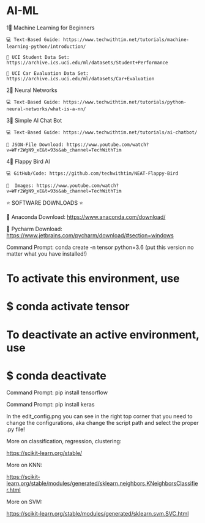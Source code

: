 # AI-ML

1⃣  Machine Learning for Beginners

    💻 Text-Based Guide: https://www.techwithtim.net/tutorials/machine-learning-python/introduction/
    
    💾 UCI Student Data Set: https://archive.ics.uci.edu/ml/datasets/Student+Performance
    
    💾 UCI Car Evaluation Data Set: https://archive.ics.uci.edu/ml/datasets/Car+Evaluation

2⃣  Neural Networks 

    💻 Text-Based Guide: https://www.techwithtim.net/tutorials/python-neural-networks/what-is-a-nn/

3⃣  Simple AI Chat Bot 

    💻 Text-Based Guide: https://www.techwithtim.net/tutorials/ai-chatbot/
    
    💾 JSON-File Download: https://www.youtube.com/watch?v=WFr2WgN9_xE&t=93s&ab_channel=TechWithTim

4⃣  Flappy Bird AI

    💻 GitHub/Code: https://github.com/techwithtim/NEAT-Flappy-Bird
    
    💾  Images: https://www.youtube.com/watch?v=WFr2WgN9_xE&t=93s&ab_channel=TechWithTim

⭐ SOFTWARE DOWNLOADS ⭐

🔗 Anaconda Download: https://www.anaconda.com/download/

🔗 Pycharm Download: https://www.jetbrains.com/pycharm/download/#section=windows

Command Prompt: conda create -n tensor python=3.6 (put this version no matter what you have installed!)
#
# To activate this environment, use
#
#     $ conda activate tensor
#
# To deactivate an active environment, use
#
#     $ conda deactivate

Command Prompt: pip install tensorflow

Command Prompt: pip install keras

In the edit_config.png you can see in the right top corner that you need to change the configurations, aka change the script path and select the proper .py file!

More on classification, regression, clustering:

https://scikit-learn.org/stable/

More on KNN:

https://scikit-learn.org/stable/modules/generated/sklearn.neighbors.KNeighborsClassifier.html

More on SVM:

https://scikit-learn.org/stable/modules/generated/sklearn.svm.SVC.html







